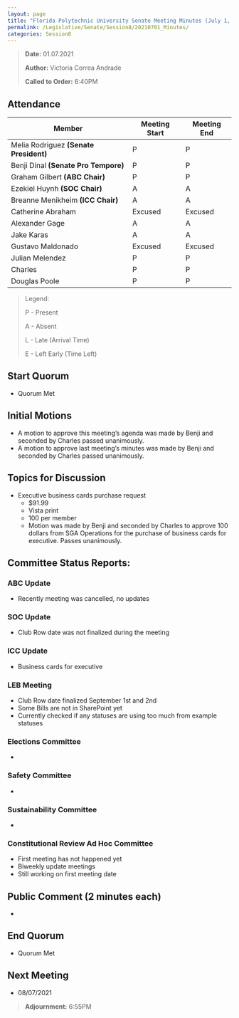 ```yaml
---
layout: page
title: "Florida Polytechnic University Senate Meeting Minutes (July 1, 2021)"
permalink: /Legislative/Senate/Session8/20210701_Minutes/
categories: Session8
---
```


> **Date:** 01.07.2021
>
> **Author:** Victoria Correa Andrade
>
> **Called to Order:** 6:40PM

## Attendance

| Member | Meeting Start | Meeting End |
|--------|---|---|
| Melia Rodriguez **(Senate President)** 	| P 		| P |
| Benji Dinal **(Senate Pro Tempore)** 		| P 		| P |
| Graham Gilbert **(ABC Chair)** 			| P 		| P |
| Ezekiel Huynh **(SOC Chair)**				| A 		| A |
| Breanne Menikheim **(ICC Chair)**			| A 		| A |
| Catherine Abraham							| Excused 	| Excused |
| Alexander Gage 							| A 		| A |
| Jake Karas 								| A 		| A |
| Gustavo Maldonado 						| Excused 	| Excused |
| Julian Melendez 							| P 		| P |
| Charles 									| P 		| P |
| Douglas Poole 							| P			| P |

> Legend:
>
> P - Present
>
> A - Absent
>
> L - Late (Arrival Time)
>
> E - Left Early (Time Left)

## Start Quorum
- Quorum Met

## Initial Motions
- A motion to approve this meeting’s agenda was made by Benji and seconded by Charles passed unanimously.
- A motion to approve last meeting’s minutes was made by Benji and seconded by Charles passed unanimously. 

## Topics for Discussion
- Executive business cards purchase request
	- $91.99
	- Vista print
	- 100 per member 
	- Motion was made by Benji and seconded by Charles to approve 100 dollars from SGA Operations for the purchase of business cards for executive. Passes unanimously.

## Committee Status Reports:

### ABC Update
- Recently meeting was cancelled, no updates 

### SOC Update
- Club Row date was not finalized during the meeting

### ICC Update
- Business cards for executive

### LEB Meeting
- Club Row date finalized September 1st and 2nd 
- Some Bills are not in SharePoint yet
- Currently checked if any statuses are using too much from example statuses

### Elections Committee
- 

### Safety Committee
-

### Sustainability Committee
- 

### Constitutional Review Ad Hoc Committee
- First meeting has not happened yet
- Biweekly update meetings
- Still working on first meeting date

## Public Comment (2 minutes each)
- 

## End Quorum
- Quorum Met

## Next Meeting
- 08/07/2021

> **Adjournment:** 6:55PM
